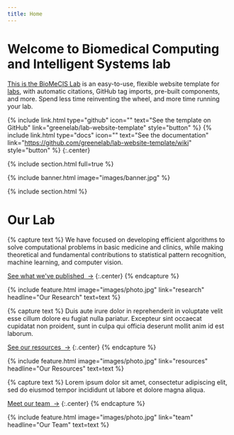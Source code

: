 ```yaml
---
title: Home
---
```


# Welcome to Biomedical Computing and Intelligent Systems lab

[This is the BioMeCIS Lab](https://github.com/greenelab/lab-website-template) is an easy-to-use, flexible website
template for [labs](https://www.greenelab.com/), with automatic citations, GitHub tag imports, pre-built components, and
more. Spend less time reinventing the wheel, and more time running your lab.

{% include link.html type="github"
icon=""
text="See the template on GitHub"
link="greenelab/lab-website-template"
style="button"
%}
{%
  include link.html
  type="docs"
  icon=""
  text="See the documentation"
  link="https://github.com/greenelab/lab-website-template/wiki"
  style="button"
%}
{:.center}

{% include section.html full=true %}

{% include banner.html image="images/banner.jpg" %}

{% include section.html %}

# Our Lab

{% capture text %} We have focused on developing efficient algorithms to solve computational problems in basic medicine
and clinics, while making theoretical and fundamental contributions to statistical pattern recognition, machine
learning, and computer vision.

[See what we've published &nbsp;→](research)
{:.center}
{% endcapture %}

{%
  include feature.html
  image="images/photo.jpg"
  link="research"
  headline="Our Research"
  text=text
%}

{% capture text %}
Duis aute irure dolor in reprehenderit in voluptate velit esse cillum dolore eu fugiat nulla pariatur.
Excepteur sint occaecat cupidatat non proident, sunt in culpa qui officia deserunt mollit anim id est laborum.

[See our resources &nbsp;→](resources)
{:.center}
{% endcapture %}

{%
  include feature.html
  image="images/photo.jpg"
  link="resources"
  headline="Our Resources"
  text=text
%}

{% capture text %}
Lorem ipsum dolor sit amet, consectetur adipiscing elit, sed do eiusmod tempor incididunt ut labore et dolore magna aliqua.

[Meet our team &nbsp;→](team)
{:.center}
{% endcapture %}

{%
  include feature.html
  image="images/photo.jpg"
  link="team"
  headline="Our Team"
  text=text
%}
